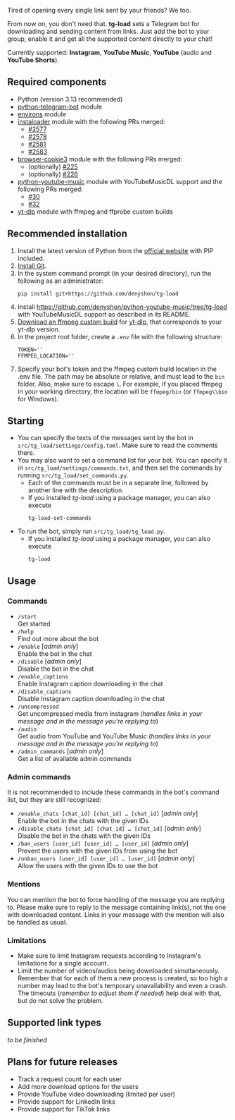 Tired of opening every single link sent by your friends? We too.

From now on, you don't need that. **tg-load** sets a Telegram bot for downloading and sending content from links. Just add the bot to your group, enable it and get all the supported content directly to your chat!

Currently supported: **Instagram**, **YouTube Music**, **YouTube** (audio and **YouTube Shorts**).

## Required components
- Python (version 3.13 recommended)
- [python-telegram-bot](https://github.com/python-telegram-bot/python-telegram-bot) module
- [environs](https://github.com/sloria/environs) module
- [instaloader](https://github.com/instaloader/instaloader) module with the following PRs merged:
   * [#2577](https://github.com/instaloader/instaloader/pull/2577)
   * [#2578](https://github.com/instaloader/instaloader/pull/2578)
   * [#2581](https://github.com/instaloader/instaloader/pull/2581)
   * [#2583](https://github.com/instaloader/instaloader/pull/2583)
- [browser-cookie3](https://github.com/borisbabic/browser_cookie3) module with the following PRs merged:
   * (optionally) [#225](https://github.com/borisbabic/browser_cookie3/pull/225)
   * (optionally) [#226](https://github.com/borisbabic/browser_cookie3/pull/226)
- [python-youtube-music](https://github.com/tombulled/python-youtube-music) module with YouTubeMusicDL support and the following PRs merged:
  * [#30](https://github.com/tombulled/python-youtube-music/pull/30)
  * [#32](https://github.com/tombulled/python-youtube-music/pull/32)
- [yt-dlp](https://github.com/yt-dlp/yt-dlp) module with ffmpeg and ffprobe custom builds

## Recommended installation
1. Install the latest version of Python from the [official website](https://www.python.org/downloads/) with PIP included.
2. [Install Git](https://github.com/git-guides/install-git).
3. In the system command prompt (in your desired directory), run the following as an administrator:<br/>
   ```
   pip install git+https://github.com/denyshon/tg-load
   ```
5. Install https://github.com/denyshon/python-youtube-music/tree/tg-load with YouTubeMusicDL support as described in its README.
6. [Download an ffmpeg custom build](https://github.com/yt-dlp/FFmpeg-Builds) for [yt-dlp](https://github.com/yt-dlp/yt-dlp), that corresponds to your yt-dlp version.
7. In the project root folder, create a `.env` file with the following structure:
   ```
   TOKEN=''
   FFMPEG_LOCATION=''
   ```
8. Specify your bot's token and the ffmpeg custom build location in the .env file. The path may be absolute or relative, and must lead to the `bin` folder. Also, make sure to escape `\`. For example, if you placed ffmpeg in your working directory, the location will be `ffmpeg/bin` (or `ffmpeg\\bin` for Windows).


## Starting
- You can specify the texts of the messages sent by the bot in `src/tg_load/settings/config.toml`. Make sure to read the comments there.
- You may also want to set a command list for your bot. You can specify it in `src/tg_load/settings/commands.txt`, and then set the commands by running `src/tg_load/set_commands.py`.
  - Each of the commands must be in a separate line, followed by another line with the description.
  - If you installed *tg-load* using a package manager, you can also execute
    ```
    tg-load-set-commands
    ```
- To run the bot, simply run `src/tg_load/tg_load.py`.
  - If you installed *tg-load* using a package manager, you can also execute
    ```
    tg-load
    ```


## Usage
### Commands
- `/start`<br/>
  Get started
- `/help`<br/>
  Find out more about the bot
- `/enable` [*admin only*]<br/>
  Enable the bot in the chat
- `/disable` [*admin only*]<br/>
  Disable the bot in the chat
- `/enable_captions`<br/>
  Enable Instagram caption downloading in the chat
- `/disable_captions`<br/>
  Disable Instagram caption downloading in the chat
- `/uncompressed`<br/>
  Get uncompressed media from Instagram (*handles links in your message and in the message you're replying to*)
- `/audio`<br/>
  Get audio from YouTube and YouTube Music (*handles links in your message and in the message you're replying to*)
- `/admin_commands` [*admin only*]<br/>
  Get a list of available admin commands
### Admin commands
It is not recommended to include these commands in the bot's command list, but they are still recognized:
- `/enable_chats [chat_id] [chat_id] … [chat_id]` [*admin only*]<br>
  Enable the bot in the chats with the given IDs
- `/disable_chats [chat_id] [chat_id] … [chat_id]` [*admin only*]<br>
  Disable the bot in the chats with the given IDs
- `/ban_users [user_id] [user_id] … [user_id]` [*admin only*]<br>
  Prevent the users with the given IDs from using the bot
- `/unban_users [user_id] [user_id] … [user_id]` [*admin only*]<br>
  Allow the users with the given IDs to use the bot
### Mentions
You can mention the bot to force handling of the message you are replying to. Please make sure to reply to the message containing link(s), not the one with downloaded content. Links in your message with the mention will also be handled as usual.

### Limitations
- Make sure to limit Instagram requests according to Instagram's limitations for a single account.
- Limit the number of videos/audios being downloaded simultaneously. Remember that for each of them a new process is created, so too high a number may lead to the bot's temporary unavailability and even a crash. The timeouts (*remember to adjust them if needed*) help deal with that, but do not solve the problem.


## Supported link types
_to be finished_


## Plans for future releases
- Track a request count for each user
- Add more download options for the users
- Provide YouTube video downloading (limited per user)
- Provide support for LinkedIn links
- Provide support for TikTok links